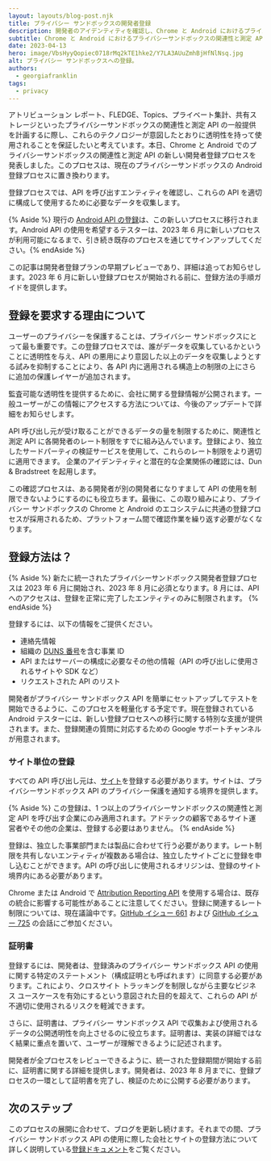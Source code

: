 ```yaml
---
layout: layouts/blog-post.njk
title: プライバシー サンドボックスの開発者登録
description: 開発者のアイデンティティを確認し、Chrome と Android におけるプライバシーサンドボックスの関連性と測定 API の構成情報を収集するための新しいプロセスについて。
subtitle: Chrome と Android におけるプライバシーサンドボックスの関連性と測定 API への新しい開発者登録プロセスを発表します。
date: 2023-04-13
hero: image/VbsHyyQopiec0718rMq2kTE1hke2/Y7LA3AUuZmhBjHfNlNsq.jpg
alt: プライバシー サンドボックスへの登録。
authors:
  - georgiafranklin
tags:
  - privacy
---
```


アトリビューション レポート、FLEDGE、Topics、プライベート集計、共有ストレージといったプライバシーサンドボックスの関連性と測定 API の一般提供を計画するに際し、これらのテクノロジーが意図したとおりに透明性を持って使用されることを保証したいと考えています。本日、Chrome と Android でのプライバシーサンドボックスの関連性と測定 API の新しい開発者登録プロセスを発表しました。このプロセスは、現在のプライバシーサンドボックスの Android 登録プロセスに置き換わります。

登録プロセスでは、API を呼び出すエンティティを確認し、これらの API を適切に構成して使用するために必要なデータを収集します。

{% Aside %} 現行の [Android API の登録](https://developer.android.com/design-for-safety/privacy-sandbox/enroll)は、この新しいプロセスに移行されます。Android API の使用を希望するテスターは、2023 年 6 月に新しいプロセスが利用可能になるまで、引き続き既存のプロセスを通じてサインアップしてください。{% endAside %}

この記事は開発者登録プランの早期プレビューであり、詳細は追ってお知らせします。2023 年 6 月に新しい登録プロセスが開始される前に、登録方法の手順ガイドを提供します。

## 登録を要求する理由について

ユーザーのプライバシーを保護することは、プライバシー サンドボックスにとって最も重要です。この登録プロセスでは、誰がデータを収集しているかということに透明性を与え、API の悪用により意図した以上のデータを収集しようとする試みを抑制することにより、各 API 内に適用される構造上の制限の上にさらに追加の保護レイヤーが追加されます。

監査可能な透明性を提供するために、会社に関する登録情報が公開されます。一般ユーザーがこの情報にアクセスする方法については、今後のアップデートで詳細をお知らせします。

API 呼び出し元が受け取ることができるデータの量を制限するために、関連性と測定 API に各開発者のレート制限をすでに組み込んでいます。登録により、独立したサードパーティの検証サービスを使用して、これらのレート制限をより適切に適用できます。 企業のアイデンティティと潜在的な企業関係の確認には、Dun &amp; Bradstreet を起用します。

この確認プロセスは、ある開発者が別の開発者になりすまして API の使用を制限できないようにするのにも役立ちます。最後に、この取り組みにより、プライバシー サンドボックスの Chrome と Android のエコシステムに共通の登録プロセスが採用されるため、プラットフォーム間で確認作業を繰り返す必要がなくなります。

## 登録方法は？

{% Aside %} 新たに統一されたプライバシーサンドボックス開発者登録プロセスは 2023 年 6 月に開始され、2023 年 8 月に必須となります。8 月には、API へのアクセスは、登録を正常に完了したエンティティのみに制限されます。 {% endAside %}

登録するには、以下の情報をご提供ください。

- 連絡先情報
- 組織の [DUNS 番号](https://www.dnb.com/duns-number.html)を含む事業 ID
- API またはサーバーの構成に必要なその他の情報（API の呼び出しに使用されるサイトや SDK など）
- リクエストされた API のリスト

開発者がプライバシー サンドボックス API を簡単にセットアップしてテストを開始できるように、このプロセスを軽量化する予定です。現在登録されている Android テスターには、新しい登録プロセスへの移行に関する特別な支援が提供されます。また、登録関連の質問に対応するための Google サポートチャンネルが用意されます。

### サイト単位の登録

すべての API 呼び出し元は、[サイト](https://web.dev/same-site-same-origin/#public-suffix-list-and-etld)を登録する必要があります。サイトは、プライバシーサンドボックス API のプライバシー保護を通知する境界を提供します。

{% Aside %} この登録は、1 つ以上のプライバシーサンドボックスの関連性と測定 API を呼び出す企業にのみ適用されます。アドテックの顧客であるサイト運営者やその他の企業は、登録する必要はありません。 {% endAside %}

登録は、独立した事業部門または製品に合わせて行う必要があります。レート制限を共有しないエンティティが複数ある場合は、独立したサイトごとに登録を申し込むことができます。API の呼び出しに使用されるオリジンは、登録のサイト境界内にある必要があります。

Chrome または Android で [Attribution Reporting API](/docs/privacy-sandbox/attribution-reporting/) を使用する場合は、既存の統合に影響する可能性があることに注意してください。登録に関連するレート制限については、現在議論中です。[GitHub イシュー 661](https://github.com/WICG/attribution-reporting-api/issues/661) および [GitHub イシュー 725](https://github.com/WICG/attribution-reporting-api/issues/725) の会話にご参加ください。

### 証明書

登録するには、開発者は、登録済みのプライバシー サンドボックス API の使用に関する特定のステートメント（構成証明とも呼ばれます）に同意する必要があります。これにより、クロスサイト トラッキングを制限しながら主要なビジネス ユースケースを有効にするという意図された目的を超えて、これらの API が不適切に使用されるリスクを軽減できます。

さらに、証明書は、プライバシー サンドボックス API で収集および使用されるデータの公開透明性を向上させるのに役立ちます。証明書は、実装の詳細ではなく結果に重点を置いて、ユーザーが理解できるように記述されます。

開発者が全プロセスをレビューできるように、統一された登録期間が開始する前に、証明書に関する詳細を提供します。開発者は、2023 年 8 月までに、登録プロセスの一環として証明書を完了し、検証のために公開する必要があります。

## 次のステップ

このプロセスの展開に合わせて、ブログを更新し続けます。それまでの間、プライバシー サンドボックス API の使用に際した会社とサイトの登録方法について詳しく説明している[登録ドキュメント](/docs/privacy-sandbox/enroll)をご覧ください。
